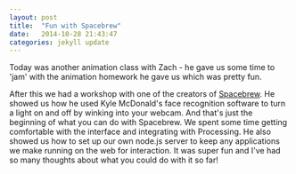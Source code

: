 ```yaml
---
layout: post
title:  "Fun with Spacebrew"
date:   2014-10-28 21:43:47
categories: jekyll update
---
```

Today was another animation class with Zach - he gave us some time to 'jam' with the animation homework he gave us which was pretty fun.

After this we had a workshop with one of the creators of [Spacebrew](http://docs.spacebrew.cc/). He showed us how he used Kyle McDonald's face recognition software to turn a light on and off by winking into your webcam. And that's just the beginning of what you can do with Spacebrew. We spent some time getting comfortable with the interface and integrating with Processing. He also showed us how to set up our own node.js server to keep any applications we make running on the web for interaction. It was super fun and I've had so many thoughts about what you could do with it so far!